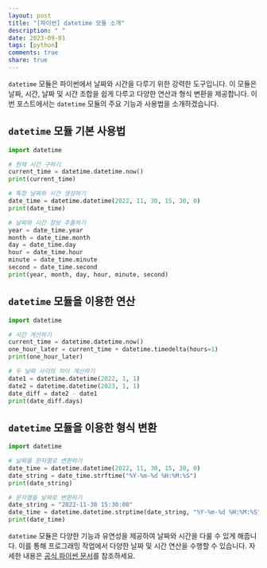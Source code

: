 ```yaml
---
layout: post
title: "[파이썬] datetime 모듈 소개"
description: " "
date: 2023-09-01
tags: [python]
comments: true
share: true
---
```


`datetime` 모듈은 파이썬에서 날짜와 시간을 다루기 위한 강력한 도구입니다. 이 모듈은 날짜, 시간, 날짜 및 시간 조합을 쉽게 다루고 다양한 연산과 형식 변환을 제공합니다. 이번 포스트에서는 `datetime` 모듈의 주요 기능과 사용법을 소개하겠습니다.

## `datetime` 모듈 기본 사용법

```python
import datetime

# 현재 시간 구하기
current_time = datetime.datetime.now()
print(current_time)

# 특정 날짜와 시간 생성하기
date_time = datetime.datetime(2022, 11, 30, 15, 30, 0)
print(date_time)

# 날짜와 시간 정보 추출하기
year = date_time.year
month = date_time.month
day = date_time.day
hour = date_time.hour
minute = date_time.minute
second = date_time.second
print(year, month, day, hour, minute, second)
```

## `datetime` 모듈을 이용한 연산

```python
import datetime

# 시간 계산하기
current_time = datetime.datetime.now()
one_hour_later = current_time + datetime.timedelta(hours=1)
print(one_hour_later)

# 두 날짜 사이의 차이 계산하기
date1 = datetime.datetime(2022, 1, 1)
date2 = datetime.datetime(2023, 1, 1)
date_diff = date2 - date1
print(date_diff.days)
```

## `datetime` 모듈을 이용한 형식 변환

```python
import datetime

# 날짜를 문자열로 변환하기
date_time = datetime.datetime(2022, 11, 30, 15, 30, 0)
date_string = date_time.strftime("%Y-%m-%d %H:%M:%S")
print(date_string)

# 문자열을 날짜로 변환하기
date_string = "2022-11-30 15:30:00"
date_time = datetime.datetime.strptime(date_string, "%Y-%m-%d %H:%M:%S")
print(date_time)
```

`datetime` 모듈은 다양한 기능과 유연성을 제공하여 날짜와 시간을 다룰 수 있게 해줍니다. 이를 통해 프로그래밍 작업에서 다양한 날짜 및 시간 연산을 수행할 수 있습니다. 자세한 내용은 [공식 파이썬 문서](https://docs.python.org/3/library/datetime.html)를 참조하세요.